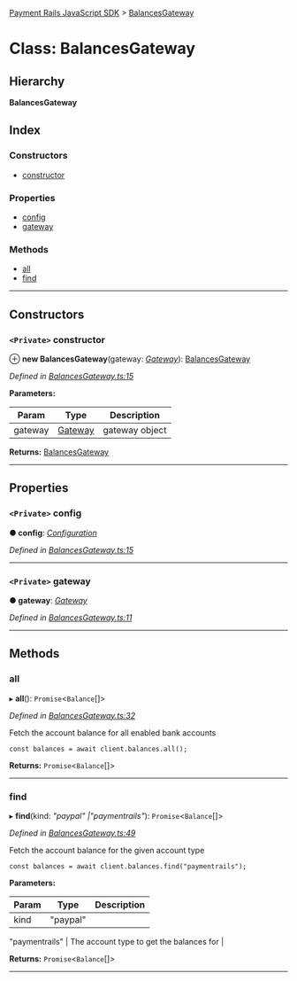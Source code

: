 [Payment Rails JavaScript SDK](../README.md) > [BalancesGateway](../classes/balancesgateway.md)

# Class: BalancesGateway

## Hierarchy

**BalancesGateway**

## Index

### Constructors

* [constructor](balancesgateway.md#constructor)

### Properties

* [config](balancesgateway.md#config)
* [gateway](balancesgateway.md#gateway)

### Methods

* [all](balancesgateway.md#all)
* [find](balancesgateway.md#find)

---

## Constructors

<a id="constructor"></a>

### `<Private>` constructor

⊕ **new BalancesGateway**(gateway: *[Gateway](gateway.md)*): [BalancesGateway](balancesgateway.md)

*Defined in [BalancesGateway.ts:15](https://github.com/PaymentRails/javascript-sdk/blob/c3121c6/lib/BalancesGateway.ts#L15)*

**Parameters:**

| Param | Type | Description |
| ------ | ------ | ------ |
| gateway | [Gateway](gateway.md) |  gateway object |

**Returns:** [BalancesGateway](balancesgateway.md)

___

## Properties

<a id="config"></a>

### `<Private>` config

**● config**: *[Configuration](configuration.md)*

*Defined in [BalancesGateway.ts:15](https://github.com/PaymentRails/javascript-sdk/blob/c3121c6/lib/BalancesGateway.ts#L15)*

___
<a id="gateway"></a>

### `<Private>` gateway

**● gateway**: *[Gateway](gateway.md)*

*Defined in [BalancesGateway.ts:11](https://github.com/PaymentRails/javascript-sdk/blob/c3121c6/lib/BalancesGateway.ts#L11)*

___

## Methods

<a id="all"></a>

###  all

▸ **all**(): `Promise`<`Balance`[]>

*Defined in [BalancesGateway.ts:32](https://github.com/PaymentRails/javascript-sdk/blob/c3121c6/lib/BalancesGateway.ts#L32)*

Fetch the account balance for all enabled bank accounts

    const balances = await client.balances.all();

**Returns:** `Promise`<`Balance`[]>

___
<a id="find"></a>

###  find

▸ **find**(kind: *"paypal" |"paymentrails"*): `Promise`<`Balance`[]>

*Defined in [BalancesGateway.ts:49](https://github.com/PaymentRails/javascript-sdk/blob/c3121c6/lib/BalancesGateway.ts#L49)*

Fetch the account balance for the given account type

    const balances = await client.balances.find("paymentrails");

**Parameters:**

| Param | Type | Description |
| ------ | ------ | ------ |
| kind | "paypal" |
"paymentrails"
 |  The account type to get the balances for |

**Returns:** `Promise`<`Balance`[]>

___

